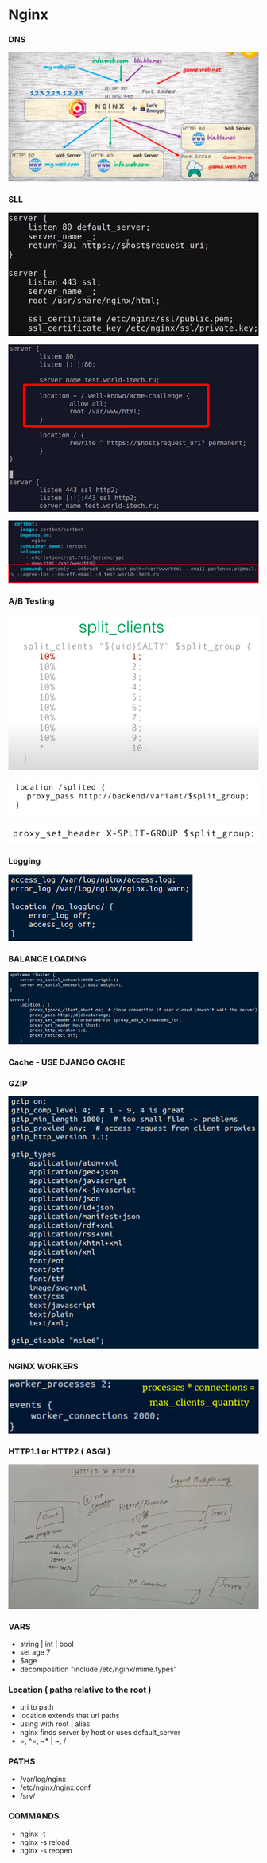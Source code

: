 # Nginx

### DNS

![ssl_connect](images/dns_explanation.png)

### SLL

![ssl_connect](images/ssl_connect.png)

![ssl_connect_2](images/ssl_connect_2.png)

![certbot](images/certbot.png)

### A/B Testing

![ab_testing](images/ab_testing.png)

![ab_testing_2](images/ab_testing_2.png)

![ab_testing_3](images/ab_testing_3.png)

### Logging

![logging](images/logging.png)

### BALANCE LOADING

![cluster](images/cluster.png)

### Cache - USE DJANGO CACHE

### GZIP

![gzip](images/gzip.png)

### NGINX WORKERS

![workers](images/workers.png)

### HTTP1.1 or HTTP2 ( ASGI )

![workers](images/http1_http2.png)

### VARS

* string | int | bool
* set age 7
* $age
* decomposition "include /etc/nginx/mime.types"

### Location ( paths relative to the root )

* uri to path 
* location extends that uri paths
* using with root | alias
* nginx finds server by host or uses default_server
* =, ^=, ~* | ~, /

### PATHS

* /var/log/nginx
* /etc/nginx/nginx.conf
* /srv/

### COMMANDS 

* nginx -t 
* nginx -s reload
* nginx -s reopen
